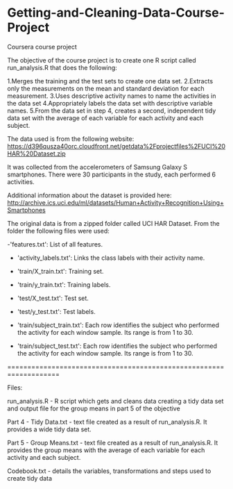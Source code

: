 # Getting-and-Cleaning-Data-Course-Project
Coursera course project

The objective of the course project is to create one R script called run_analysis.R 
that does the following:

1.Merges the training and the test sets to create one data set.
2.Extracts only the measurements on the mean and standard deviation for each measurement.
3.Uses descriptive activity names to name the activities in the data set
4.Appropriately labels the data set with descriptive variable names.
5.From the data set in step 4, creates a second, independent tidy data set with the average 
  of each variable for each activity and each subject.

The data used is from the following website:
https://d396qusza40orc.cloudfront.net/getdata%2Fprojectfiles%2FUCI%20HAR%20Dataset.zip 
 
It was collected from the accelerometers of Samsung Galaxy S smartphones. There were 
30 participants in the study, each performed 6 activities.

Additional information about the dataset is provided here:
http://archive.ics.uci.edu/ml/datasets/Human+Activity+Recognition+Using+Smartphones 

The original data is from a zipped folder called UCI HAR Dataset. From the folder the following
files were used:


-'features.txt': List of all features.

- 'activity_labels.txt': Links the class labels with their activity name.

- 'train/X_train.txt': Training set.

- 'train/y_train.txt': Training labels.

- 'test/X_test.txt': Test set.

- 'test/y_test.txt': Test labels.
- 'train/subject_train.txt': Each row identifies the subject who performed the activity for each window sample. 
   Its range is from 1 to 30. 

- 'train/subject_test.txt': Each row identifies the subject who performed the activity for each window sample. 
   Its range is from 1 to 30. 


===================================================================

Files:

run_analysis.R - R script which gets and cleans data creating a tidy data set and output file for the group means
                 in part 5 of the objective

Part 4 - Tidy Data.txt - text file created as a result of run_analysis.R. It provides a wide tidy data set.

Part 5 - Group Means.txt  - text file created as a result of run_analysis.R. It provides the group means with the average 
                        of each variable for each activity and each subject.

Codebook.txt  - details the variables, transformations and steps used to create tidy data



